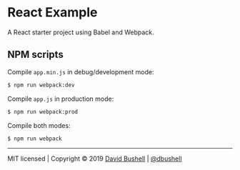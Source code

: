 # React Example

A React starter project using Babel and Webpack.

## NPM scripts

Compile `app.min.js` in debug/development mode:

```sh
$ npm run webpack:dev
```

Compile `app.js` in production mode:

```sh
$ npm run webpack:prod
```

Compile both modes:

```sh
$ npm run webpack
```

* * *

MIT licensed | Copyright © 2019 [David Bushell](http://dbushell.com) | [@dbushell](http://twitter.com/dbushell)
